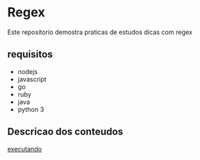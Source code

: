 # Regex

Este repositorio demostra praticas de estudos dicas com regex

## requisitos

* nodejs
* javascript
* go
* ruby
* java
* python 3

## Descricao dos conteudos

[executando](01_executando_regex/README.md)
